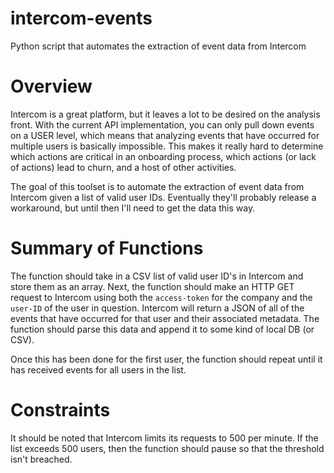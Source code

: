 # intercom-events
Python script that automates the extraction of event data from Intercom

# Overview

Intercom is a great platform, but it leaves a lot to be desired on the analysis front. With the current API implementation, you can only pull down events on a USER level, which means that analyzing events that have occurred for multiple users is basically impossible. This makes it really hard to determine which actions are critical in an onboarding process, which actions (or lack of actions) lead to churn, and a host of other activities.

The goal of this toolset is to automate the extraction of event data from Intercom given a list of valid user IDs. Eventually they'll probably release a workaround, but until then I'll need to get the data this way.

# Summary of Functions

The function should take in a CSV list of valid user ID's in Intercom and store them as an array. Next, the function should make an HTTP GET request to Intercom using both the `access-token` for the company and the `user-ID` of the user in question. Intercom will return a JSON of all of the events that have occurred for that user and their associated metadata. The function should parse this data and append it to some kind of local DB (or CSV). 

Once this has been done for the first user, the function should repeat until it has received events for all users in the list.

# Constraints

It should be noted that Intercom limits its requests to 500 per minute. If the list exceeds 500 users, then the function should pause so that the threshold isn't breached.
